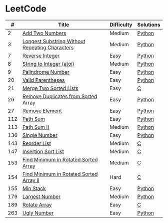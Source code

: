 # LeetCode

| # | Title | Difficulty | Solutions |
| - | ----- | ---------- | --------- |
| 2	| [Add Two Numbers](https://leetcode.com/problems/add-two-numbers) | Medium | [Python](./add_two_numbers.py)|
| 3	| [Longest Substring Without Repeating Characters](https://leetcode.com/problems/longest-substring-without-repeating-characters) | Medium | [Python](./longest_substring.py) |
| 7 | [Reverse Integer](https://leetcode.com/problems/reverse-integer) | Easy | [Python](./reverse_integer.py) |
| 8 | [String to Integer (atoi)](https://leetcode.com/problems/string-to-integer-atoi) | Medium | [Python](./atoi.py) |
| 9 | [Palindrome Number](https://leetcode.com/problems/palindrome-number) | Easy | [Python](./palindrome_number.py) |
| 20 | [Valid Parentheses](https://leetcode.com/problems/valid-parentheses) | Easy | [Python](./valid_parentheses.py) |
| 21 | [Merge Two Sorted Lists](https://leetcode.com/problems/merge-two-sorted-lists) | Easy | [C](./merge_two_lists.c) |
| 26 | [Remove Duplicates from Sorted Array](https://leetcode.com/problems/remove-duplicates-from-sorted-array) | Easy | [Python](./remove_duplicates.py) |
| 27 | [Remove Element](https://leetcode.com/problems/remove-element) | Easy | [Python](./remove_element.py) |
| 112 | [Path Sum](https://leetcode.com/problems/path-sum) | Easy | [Python](./path_sum.py) |
| 113 | [Path Sum II](https://leetcode.com/problems/path-sum-ii) | Medium | [Python](./path_sum2.py) |
| 136 | [Single Number](https://leetcode.com/problems/single-number) | Easy | [Python](./single_number.py) |
| 143 | [Reorder List](https://leetcode.com/problems/reorder-list) | Medium | [C](./reorder_list.c) |
| 147 | [Insertion Sort List](https://leetcode.com/problems/insertion-sort-list) | Medium | [C](./insertion_sort_list.c) |
| 153 | [Find Minimum in Rotated Sorted Array](https://leetcode.com/problems/find-minimum-in-rotated-sorted-array) | Medium | [C](./find_minimum.c) |
| 154 | [Find Minimum in Rotated Sorted Array II](https://leetcode.com/problems/find-minimum-in-rotated-sorted-array-ii) | Hard | [C](./find_minimum2.c) |
| 155 | [Min Stack](https://leetcode.com/problems/min-stack) | Easy | [Python](./min_stack.py) |
| 179 | [Largest Number](https://leetcode.com/problems/largest-number) | Medium | [Python](./largest_number.py) |
| 189 | [Rotate Array](https://leetcode.com/problems/rotate-array) | Easy | [C](./rotate_array.c) |
| 263 | [Ugly Number](https://leetcode.com/problems/ugly-number) | Easy | [Python](./ugly_number.py) |

